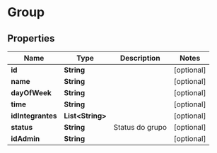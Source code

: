 
# Group

## Properties
Name | Type | Description | Notes
------------ | ------------- | ------------- | -------------
**id** | **String** |  |  [optional]
**name** | **String** |  |  [optional]
**dayOfWeek** | **String** |  |  [optional]
**time** | **String** |  |  [optional]
**idIntegrantes** | **List&lt;String&gt;** |  |  [optional]
**status** | **String** | Status do grupo |  [optional]
**idAdmin** | **String** |  |  [optional]



